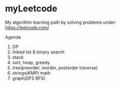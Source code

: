 # myLeetcode

My algorithm learning path by solving problems under: https://leetcode.com/

Agenda
1. DP
2. linked list & binary search 
3. stack
4. sort, heap, greedy
5. tree(preorder, inorder, postorder traverse)
6. strings(KMP) math
7. graph(DFS BFS)
